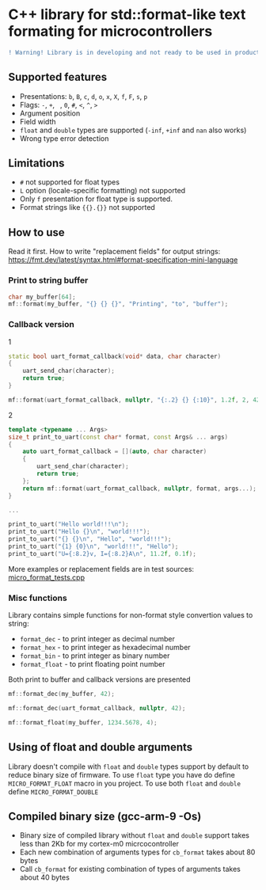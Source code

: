 # C++ library for std::format-like text formating for microcontrollers
```diff
! Warning! Library is in developing and not ready to be used in production code !
```

## Supported features
* Presentations: `b`, `B`, `c`, `d`, `o`, `x`, `X`, `f`, `F`, `s`, `p`
* Flags: `-`, `+`, ` `, `0`, `#`,  `<`, `^`, `>`
* Argument position
* Field width
* `float` and `double` types are supported (`-inf`, `+inf` and `nan` also works)
* Wrong type error detection

## Limitations
* `#` not supported for float types
* `L` option (locale-specific formatting) not supported
* Only `f` presentation for float type is supported. 
* Format strings like `{{}.{}}` not supported

## How to use

Read it first. How to write "replacement fields" for output strings: https://fmt.dev/latest/syntax.html#format-specification-mini-language 

### Print to string buffer
```cpp
char my_buffer[64];
mf::format(my_buffer, "{} {} {}", "Printing", "to", "buffer");
```

### Callback version
1
```cpp
static bool uart_format_callback(void* data, char character)
{
    uart_send_char(character);
    return true;
}

mf::format(uart_format_callback, nullptr, "{:.2} {} {:10}", 1.2f, 2, 42U);
```
2
```cpp
template <typename ... Args>
size_t print_to_uart(const char* format, const Args& ... args)
{
    auto uart_format_callback = [](auto, char character)
    {
        uart_send_char(character);
        return true;
    };
    return mf::format(uart_format_callback, nullptr, format, args...);
}

...

print_to_uart("Hello world!!!\n");
print_to_uart("Hello {}\n", "world!!!");
print_to_uart("{} {}\n", "Hello", "world!!!");
print_to_uart("{1} {0}\n", "world!!!", "Hello");
print_to_uart("U={:8.2}v, I={:8.2}A\n", 11.2f, 0.1f);
```

More examples or replacement fields are in test sources: [micro_format_tests.cpp](tests/micro_format_tests.cpp)

### Misc functions
Library contains simple functions for non-format style convertion values to string:
* `format_dec` - to print integer as decimal number
* `format_hex` - to print integer as hexadecimal number
* `format_bin` - to print integer as binary number
* `format_float` - to print floating point number

Both print to buffer and callback versions are presented

```cpp
mf::format_dec(my_buffer, 42);

mf::format_dec(uart_format_callback, nullptr, 42);

mf::format_float(my_buffer, 1234.5678, 4);

```

## Using of float and double arguments
Library doesn't compile with `float` and `double` types support by default to reduce binary size of firmware. To use `float` type you have do define `MICRO_FORMAT_FLOAT` macro in you project. To use both `float` and `double` define `MICRO_FORMAT_DOUBLE`

## Compiled binary size (gcc-arm-9 -Os)
* Binary size of compiled library without `float` and `double` support takes less than 2Kb for my cortex-m0 micrcocontroller
* Each new combination of arguments types for `cb_format` takes about 80 bytes
* Call `cb_format` for existing combination of types of arguments takes about 40 bytes
